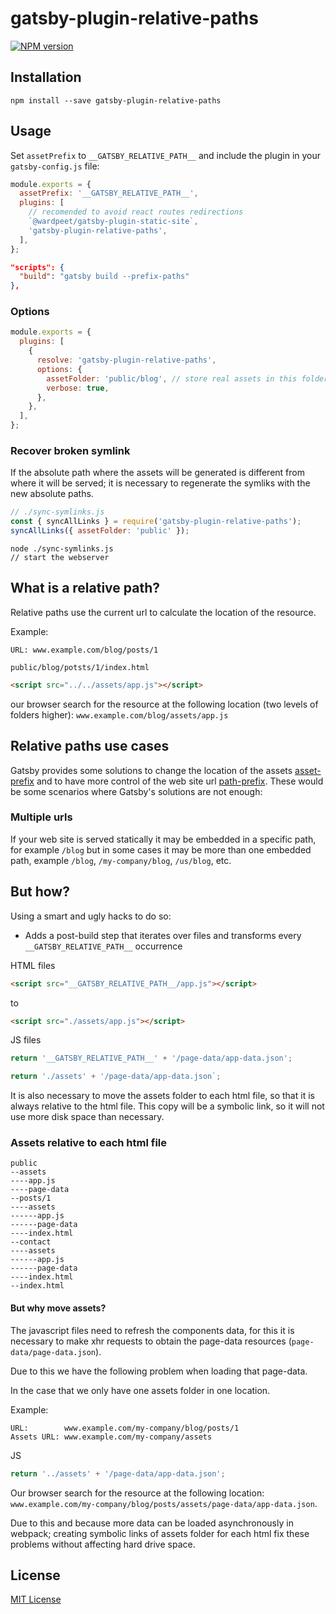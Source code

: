 # gatsby-plugin-relative-paths

[![NPM version][npm-image]][npm-url]

[npm-url]: https://npmjs.org/package/gatsby-plugin-relative-paths
[npm-image]: https://img.shields.io/npm/v/gatsby-plugin-relative-paths.svg

## Installation

```
npm install --save gatsby-plugin-relative-paths
```

## Usage

Set `assetPrefix` to `__GATSBY_RELATIVE_PATH__` and include the plugin in your `gatsby-config.js` file:

```js
module.exports = {
  assetPrefix: '__GATSBY_RELATIVE_PATH__',
  plugins: [
    // recomended to avoid react routes redirections
    `@wardpeet/gatsby-plugin-static-site`,
    'gatsby-plugin-relative-paths',
  ],
};
```

```json
"scripts": {
  "build": "gatsby build --prefix-paths"
},
```

### Options

```js
module.exports = {
  plugins: [
    {
      resolve: 'gatsby-plugin-relative-paths',
      options: {
        assetFolder: 'public/blog', // store real assets in this folder
        verbose: true,
      },
    },
  ],
};
```

### Recover broken symlink

If the absolute path where the assets will be generated is different from where it will be served; it is necessary to regenerate the symliks with the new absolute paths.

```js
// ./sync-symlinks.js
const { syncAllLinks } = require('gatsby-plugin-relative-paths');
syncAllLinks({ assetFolder: 'public' });
```

```
node ./sync-symlinks.js
// start the webserver
```

## What is a relative path?

Relative paths use the current url to calculate the location of the resource.

Example:

```
URL: www.example.com/blog/posts/1
```

`public/blog/potsts/1/index.html`

```html
<script src="../../assets/app.js"></script>
```

our browser search for the resource at the following location (two levels of folders higher):
`www.example.com/blog/assets/app.js`

## Relative paths use cases

Gatsby provides some solutions to change the location of the assets [asset-prefix](https://www.gatsbyjs.com/docs/asset-prefix/) and to have more control of the web site url [path-prefix](https://www.gatsbyjs.com/docs/path-prefix/).
These would be some scenarios where Gatsby's solutions are not enough:

### Multiple urls

If your web site is served statically it may be embedded in a specific path, for example `/blog` but in some cases it may be more than one embedded path, example `/blog`, `/my-company/blog`, `/us/blog`, etc.

## But how?

Using a smart and ugly hacks to do so:

- Adds a post-build step that iterates over files and transforms every `__GATSBY_RELATIVE_PATH__` occurrence

HTML files

```html
<script src="__GATSBY_RELATIVE_PATH__/app.js"></script>
```

to

```html
<script src="./assets/app.js"></script>
```

JS files

```javascript
return '__GATSBY_RELATIVE_PATH__' + '/page-data/app-data.json';
```

```javascript
return './assets' + '/page-data/app-data.json`;
```

It is also necessary to move the assets folder to each html file, so that it is always relative to the html file.
This copy will be a symbolic link, so it will not use more disk space than necessary.

### Assets relative to each html file

```
public
--assets
----app.js
----page-data
--posts/1
----assets
------app.js
------page-data
----index.html
--contact
----assets
------app.js
------page-data
----index.html
--index.html

```

#### But why move assets?

The javascript files need to refresh the components data, for this it is necessary to make xhr requests to obtain the page-data resources (`page-data/page-data.json`).

Due to this we have the following problem when loading that page-data.

In the case that we only have one assets folder in one location.

Example:

```
URL:        www.example.com/my-company/blog/posts/1
Assets URL: www.example.com/my-company/assets
```

JS

```javascript
return '../assets' + '/page-data/app-data.json';
```

Our browser search for the resource at the following location:
`www.example.com/my-company/blog/posts/assets/page-data/app-data.json`.

Due to this and because more data can be loaded asynchronously in webpack; creating symbolic links of assets folder for each html fix these problems without affecting hard drive space.

## License

[MIT License](http://opensource.org/licenses/MIT)
